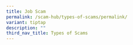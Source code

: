 ```yaml
---
title: Job Scam
permalink: /scam-hub/types-of-scams/permalink/
variant: tiptap
description: ""
third_nav_title: Types of Scams
---
```

